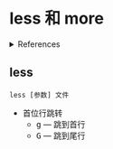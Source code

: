 # less 和 more

<details>
<summary>References</summary>

- [Linux 中 more 和 less 命令用法](https://www.cnblogs.com/aijianshi/p/5750911.html)

</details>

## less

`less [参数] 文件`  

- 首位行跳转
  - <kbd>g</kbd> — 跳到首行
  - <kbd>G</kbd> — 跳到尾行